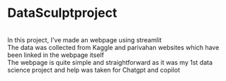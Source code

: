 # DataSculptproject
<br>
In this project, I've made an webpage using streamlit
<br>
The data was collected from Kaggle and parivahan websites which have been linked in the webpage itself
<br>
The webpage is quite simple and straightforward as it was my 1st data science project and help was taken for Chatgpt and copilot
